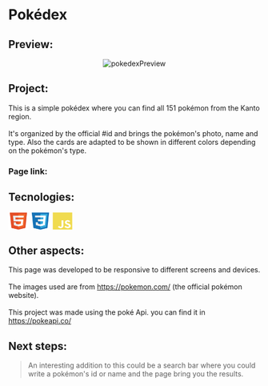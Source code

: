 # Pokédex
## Preview:
<div align="center">
  
<img width="949" alt="pokedexPreview" src="https://user-images.githubusercontent.com/97669160/192121137-1d1c066d-31a7-4412-a380-495e7f6eff62.png">
  
</div>
  
## Project:
This is a simple pokédex where you can find all 151 pokémon from the Kanto region.<br><br>
It's organized by the official #id and brings the pokémon's photo, name and type. Also the cards are adapted to be shown in different colors depending on the pokémon's type.

### Page link:  <br>

## Tecnologies:
<div style="display: inline_block">
<img align="center" alt="HTML logo" height="35" width="40" src="https://raw.githubusercontent.com/devicons/devicon/master/icons/html5/html5-original.svg">
<img align="center" alt="CSS logo" height="35" width="40" src="https://raw.githubusercontent.com/devicons/devicon/master/icons/css3/css3-original.svg">
<img align="center" alt="Javascript logo" height="35" width="40" src="https://raw.githubusercontent.com/devicons/devicon/master/icons/javascript/javascript-plain.svg">
</div>

## Other aspects:
This page was developed to be responsive to different screens and devices.<br><br>
The images used are from https://pokemon.com/ (the official pokémon website).<br><br>
This project was made using the poké Api. you can find it in https://pokeapi.co/

## Next steps:
> An interesting addition to this could be a search bar where you could write a pokémon's id or name and the page bring you the results.

